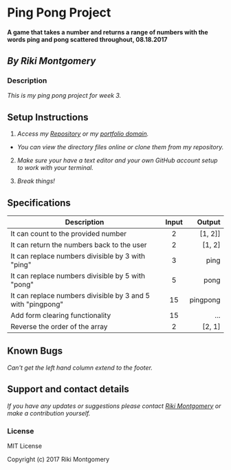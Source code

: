 # **Ping Pong Project**

#### A game that takes a number and returns a range of numbers with the words ping and pong scattered throughout, 08.18.2017

## _By Riki Montgomery_

### Description

_This is my ping pong project for week 3._

## Setup Instructions

1. _Access my [Repository](https://github.com/rikimontgomery/ping-pong) or my [portfolio domain](https://rikimontgomery.github.io/ping-pong/)._

* _You can view the directory files online or clone them from my repository._

2. _Make sure your have a text editor and your own GitHub account setup to work with your terminal._

3. _Break things!_

## Specifications
| Description        | Input          | Output  |
| ------------- |:-------------:| -----:|
| It can count to the provided number      | 2 | [1, 2]] |
| It can return the numbers back to the user  | 2      |    [1, 2] |
| It can replace numbers divisible by 3 with "ping"      | 3      |   ping |
| It can replace numbers divisible by 5 with "pong" | 5      |    pong |
| It can replace numbers divisible by 3 and 5 with "pingpong" | 15      |    pingpong |
| Add form clearing functionality | 15      |    ... |
| Reverse the order of the array | 2      |    [2, 1] |


## Known Bugs

_Can't get the left hand column extend to the footer._

## Support and contact details

_If you have any updates or suggestions please contact [Riki Montgomery] or make a contribution yourself._

[Riki Montgomery]: mailto:mostriki820@gmail.com

### License

MIT License

Copyright (c) 2017 Riki Montgomery
